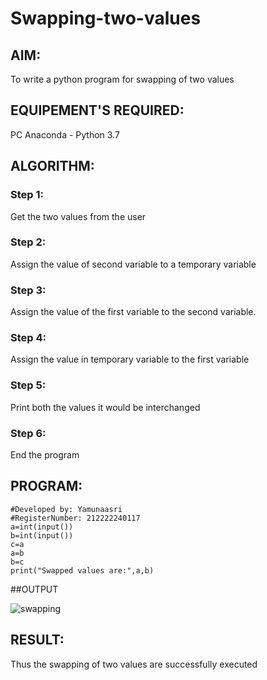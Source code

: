 # Swapping-two-values
## AIM:
To write a python program for swapping of two values
## EQUIPEMENT'S REQUIRED: 
PC
Anaconda - Python 3.7
## ALGORITHM: 
### Step 1:
Get the two values from the user
### Step 2: 
Assign the value of second variable to a temporary variable 
### Step 3: 
Assign the value of the first variable to the second variable.
### Step 4:  
Assign the value in temporary variable to the first variable
### Step 5: 
Print both the values it would be interchanged
### Step 6: 
End the program
## PROGRAM:
```#Program to swap two values.
#Developed by: Yamunaasri
#RegisterNumber: 212222240117
a=int(input())
b=int(input())
c=a
a=b
b=c
print("Swapped values are:",a,b)
```
##OUTPUT

![swapping](https://user-images.githubusercontent.com/115707860/227722391-57b77028-3741-4ee4-9f2b-1cb4fa6967a1.png)


## RESULT:
Thus the swapping of two values are successfully executed



